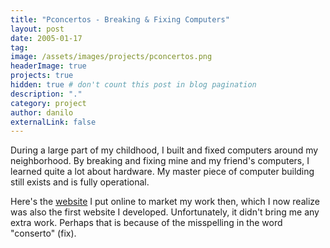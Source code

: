 ```yaml
---
title: "Pconcertos - Breaking & Fixing Computers"
layout: post
date: 2005-01-17
tag:
image: /assets/images/projects/pconcertos.png
headerImage: true
projects: true
hidden: true # don't count this post in blog pagination
description: "."
category: project
author: danilo
externalLink: false
---
```


During a large part of my childhood, I built and fixed computers around my neighborhood. By breaking and fixing mine and my friend's computers, I learned quite a lot about hardware. My master piece of computer building still exists and is fully operational.

Here's the [website](https://sites.google.com/site/pconcertos/) I put online to market my work then, which I now realize was also the first website I developed. Unfortunately, it didn't bring me any extra work. Perhaps that is because of the misspelling in the word "conserto" (fix).
